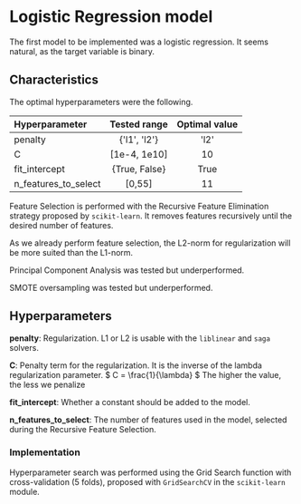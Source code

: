 Logistic Regression model
==============================

The first model to be implemented was a logistic regression. It seems natural, as the target variable is binary.


Characteristics
------------

The optimal hyperparameters were the following.

| Hyperparameter        | Tested range     | Optimal value     |
| :------------- | :----------: | :-----------: |
|  penalty | {'l1', 'l2'}   | 'l2' |
|  C | [1e-4, 1e10]   | 10 |
|  fit_intercept | {True, False}   | True |
|  n\_features\_to\_select | [0,55]   | 11 |

Feature Selection is performed with the Recursive Feature Elimination strategy proposed by `scikit-learn`. It removes features recursively until the desired number of features.

As we already perform feature selection, the L2-norm for regularization will be more suited than the L1-norm.

Principal Component Analysis was tested but underperformed.

SMOTE oversampling was tested but underperformed.


Hyperparameters
------------

**penalty**: Regularization. L1 or L2 is usable with the `liblinear` and `saga` solvers.

**C**: Penalty term for the regularization. It is the inverse of the lambda regularization parameter. $ C = \frac{1}{\lambda} $
The higher the value, the less we penalize 

**fit\_intercept**: Whether a constant should be added to the model.

**n\_features\_to\_select**: The number of features used in the model, selected during the Recursive Feature Selection.

### Implementation

Hyperparameter search was performed using the Grid Search function with cross-validation (5 folds), proposed with `GridSearchCV` in the `scikit-learn` module.

